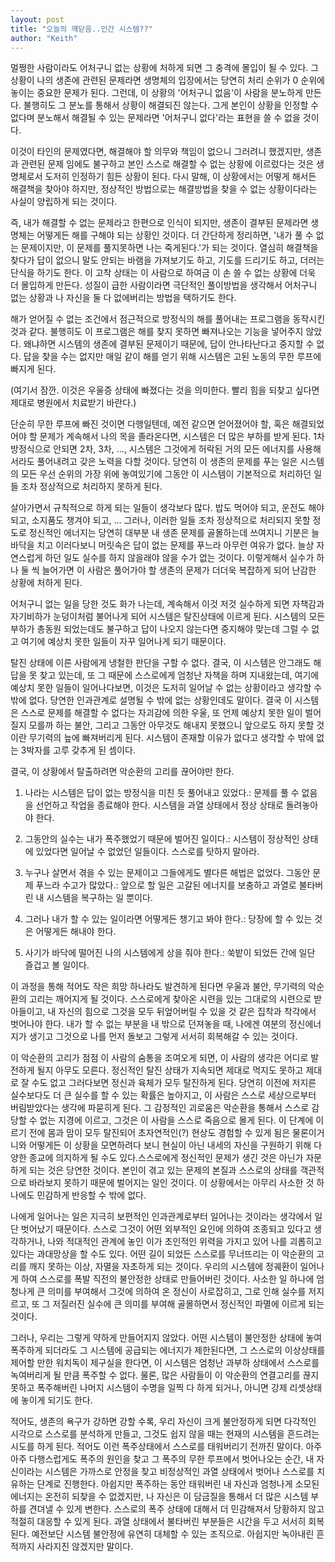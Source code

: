 ```yaml
---
layout: post
title: "오늘의 깨닫음..인간 시스템??"
author: "Keith"
---
```



멀쩡한 사람이라도 어처구니 없는 상황에 처하게 되면 그 충격에 몰입이 될 수 있다. 그 상황이 나의 생존에 관련된 문제라면 생명체의 입장에서는 당연히 처리 순위가 0 순위에 놓이는 중요한 문제가 된다. 그런데, 이 상황의 '어처구니 없음'이 사람을 분노하게 만든다. 불행히도 그 분노를 통해서 상황이 해결되진 않는다. 그게 본인이 상황을 인정할 수 없다며 분노해서 해결될 수 있는 문제라면 '어처구니 없다'라는 표현을 쓸 수 없을 것이다. 




이것이 타인의 문제였다면, 해결해야 할 의무와 책임이 없으니 그러려니 했겠지만, 생존과 관련된 문제 임에도 불구하고 본인 스스로 해결할 수 없는 상황에 이르렀다는 것은 생명체로서 도저히 인정하기 힘든 상황이 된다. 다시 말해, 이 상황에서는 어떻게 해서든 해결책을 찾아야 하지만, 정상적인 방법으로는 해결방법을 찾을 수 없는 상황이다라는 사실이 양립하게 되는 것이다.




즉, 내가 해결할 수 없는 문제라고 한편으로 인식이 되지만, 생존이 결부된 문제라면 생명체는 어떻게든 해를 구해야 되는 상황인 것이다. 더 간단하게 정리하면, '내가 풀 수 없는 문제이지만, 이 문제를 풀지못하면 나는 죽게된다.'가 되는 것이다. 열심히 해결책을 찾다가 답이 없으니 말도 안되는 바램을 가져보기도 하고, 기도를 드리기도 하고, 더러는 단식을 하기도 한다. 이 고착 상태는 이 사람으로 하여금 이 손 쓸 수 없는 상황에 더욱 더 몰입하게 만든다. 성질이 급한 사람이라면 극단적인 풀이방법을 생각해서 어처구니 없는 상황과 나 자신을 둘 다 없에버리는 방법을 택하기도 한다. 




해가 얻어질 수 없는 조건에서 점근적으로 방정식의 해를 풀어내는 프로그램을 동작시킨 것과 같다. 불행히도 이 프로그램은 해를 찾지 못하면 빠져나오는 기능을 넣어주지 않았다. 왜냐하면 시스템의 생존에 결부된 문제이기 때문에, 답이 안나타난다고 중지할 수 없다. 답을 찾을 수는 없지만 매일 같이 해를 얻기 위해 시스템은 고된 노동의 무한 루프에 빠지게 된다. 




(여기서 잠깐. 이것은 우울증 상태에 빠졌다는 것을 의미한다. 빨리 힘을 되찾고 싶다면 제대로 병원에서 치료받기 바란다.)




단순히 무한 루프에 빠진 것이면 다행일텐데, 예전 같으면 얻어졌어야 할, 혹은 해결되었어야 할 문제가 계속해서 나의 목을 졸라온다면, 시스템은 더 많은 부하를 받게 된다. 1차 방정식으로 안되면 2차, 3차, ..., 시스템은 그것에게 허락된 거의 모든 에너지를 사용해서라도 풀어내려고 갖은 노력을 다할 것이다. 당연히 이 생존의 문제를 푸는 일은 시스템의 모든 우선 순위의 가장 위에 놓여있기에 그동안 이 시스템이 기본적으로 처리하던 일들 조차 정상적으로 처리하지 못하게 된다. 




살아가면서 규칙적으로 하게 되는 일들이 생각보다 많다. 밥도 먹어야 되고, 운전도 해야 되고, 소지품도 챙겨야 되고, ... 그러나, 이러한 일들 조차 정상적으로 처리되지 못할 정도로 정신적인 에너지는 당연히 대부분 내 생존 문제를 골몰하는데 쓰여지니 기분은 늘 바닥을 치고 이러다보니 머릿속은 답이 없는 문제를 푸느라 아무런 여유가 없다. 늘상 자연스럽게 하던 일도 실수를 하지 않을래야 않을 수가 없는 것이다. 이렇게해서 실수가 하나 둘 씩 늘어가면 이 사람은 풀어가야 할 생존의 문제가 더더욱 복잡하게 되어 난감한 상황에 처하게 된다. 




어처구니 없는 일을 당한 것도 화가 나는데, 계속해서 이것 저것 실수하게 되면 자책감과 자기비하가 눈덩이처럼 불어나게 되어 시스템은 탈진상태에 이르게 된다. 시스템의 모든 부하가 총동원 되었는데도 불구하고 답이 나오지 않는다면 중지해야 맞는데 그럴 수 없고 여기에 예상치 못한 일들이 자꾸 일어나게 되기 때문이다. 




탈진 상태에 이른 사람에게 냉철한 판단을 구할 수 없다. 결국, 이 시스템은 안그래도 해답을 못 찾고 있는데, 또 그 때문에 스스로에게 엄청난 자책을 하며 지내왔는데, 여기에 예상치 못한 일들이 일어나다보면, 이것은 도저히 일어날 수 없는 상황이라고 생각할 수 밖에 없다. 당연한 인과관계로 설명될 수 밖에 없는 상황인데도 말이다. 결국 이 시스템은 스스로 문제를 해결할 수 없다는 자괴감에 의한 우울, 또 언제 예상치 못한 일이 벌어질지 모를까 하는 불안, 그리고 그동안 아무것도 해내지 못했으니 앞으로도 하지 못할 것이란 무기력의 늪에 빠져버리게 된다. 시스템이 존재할 이유가 없다고 생각할 수 밖에 없는 3박자를 고루 갖추게 된 셈이다.




결국, 이 상황에서 탈출하려면 악순환의 고리를 끊어야만 한다. 




1) 나라는 시스템은 답이 없는 방정식을 미친 듯 풀어내고 있었다.: 문제를 풀 수 없음을 선언하고 작업을 종료해야 한다. 시스템을 과열 상태에서 정상 상태로 돌려놓아야 한다.

2) 그동안의 실수는 내가 폭주했었기 때문에 벌어진 일이다.: 시스템이 정상적인 상태에 있었다면 일어날 수 없었던 일들이다. 스스로를 탓하지 말아라.

3) 누구나 살면서 겪을 수 있는 문제이고 그들에게도 별다른 해법은 없었다. 그동안 문제 푸느라 수고가 많았다.: 앞으로 할 일은 고갈된 에너지를 보충하고 과열로 불타버린 내 시스템을 복구하는 일 뿐이다. 

4) 그러나 내가 할 수 있는 일이라면 어떻게든 챙기고 봐야 한다.: 당장에 할 수 있는 것은 어떻게든 해내야 한다.

5) 사기가 바닥에 떨어진 나의 시스템에게 상을 줘야 한다.: 쑥밭이 되었든 간에 일단 즐겁고 볼 일이다.




이 과정을 통해 적어도 작은 희망 하나라도 발견하게 된다면 우울과 불안, 무기력의 악순환의 고리는 깨어지게 될 것이다. 스스로에게 찾아온 시련을 있는 그대로의 시련으로 받아들이고, 내 자신의 힘으로 그것을 모두 뒤엎어버릴 수 있을 것 같은 집착과 착각에서 벗어나야 한다. 내가 할 수 없는 부분을 내 밖으로 던져놓을 때, 나에겐 여분의 정신에너지가 생기고 그것으로 나를 먼저 돌보고 그렇게 서서히 회복해갈 수 있는 것이다.




이 악순환의 고리가 점점 이 사람의 숨통을 조여오게 되면, 이 사람의 생각은 어디로 발전하게 될지 아무도 모른다. 정신적인 탈진 상태가 지속되면 제대로 먹지도 못하고 제대로 잘 수도 없고 그러다보면 정신과 육체가 모두 탈진하게 된다. 당연히 이전에 저지른 실수보다도 더 큰 실수를 할 수 있는 확률은 높아지고, 이 사람은 스스로 세상으로부터 버림받았다는 생각에 파묻히게 된다. 그 감정적인 괴로움은 악순환을 통해서 스스로 감당할 수 없는 지경에 이르고, 그것은 이 사람을 스스로 죽음으로 몰게 된다. 이 단계에 이르기 전에 몸과 맘이 모두 탈진되어 초자연적인(?) 현상도 경험할 수 있게 됨은 물론이거니와 어떻게든 이 상황을 모면하려다 보니 현실이 아닌 내세의 자신을 구원하기 위해 다양한 종교에 의지하게 될 수도 있다.스스로에게 정신적인 문제가 생긴 것은 아닌가 자문하게 되는 것은 당연한 것이다. 본인이 겪고 있는 문제의 본질과 스스로의 상태를 객관적으로 바라보지 못하기 때문에 벌어지는 일인 것이다. 이 상황에서는 아무리 사소한 것 하나에도 민감하게 반응할 수 밖에 없다. 




나에게 일어나는 일은 지극히 보편적인 인과관계로부터 일어나는 것이라는 생각에서 일단 벗어났기 때문이다. 스스로 그것이 어떤 외부적인 요인에 의하여 조종되고 있다고 생각하거나, 나와 적대적인 관계에 놓인 이가 초인적인 위력을 가지고 있어 나를 괴롭히고 있다는 과대망상을 할 수도 있다. 어떤 길이 되었든 스스로를 무너뜨리는 이 악순환의 고리를 깨지 못하는 이상, 자멸을 자초하게 되는 것이다. 우리의 시스템에 정궤환이 일어나게 하여 스스로를 폭발 직전의 불안정한 상태로 만들어버린 것이다. 사소한 일 하나에 엄청나게 큰 의미를 부여해서 그것에 의하여 온 정신이 사로잡히고, 그로 인해 실수를 저지르고, 또 그 저질러진 실수에 큰 의미를 부여해 골몰하면서 정신적인 파멸에 이르게 되는 것이다. 




그러나, 우리는 그렇게 약하게 만들어지지 않았다. 어떤 시스템이 불안정한 상태에 놓여 폭주하게 되더라도 그 시스템에 공급되는 에너지가 제한된다면, 그 스스로의 이상상태를 제어할 만한 워치독이 제구실을 한다면, 이 시스템은 엄청난 과부하 상태에서 스스로를 녹여버리게 될 만큼 폭주할 수 없다. 물론, 많은 사람들이 이 악순환의 연결고리를 끊지 못하고 폭주해버린 나머지 시스템이 수명을 일찍 다 하게 되거나, 아니면 강제 리셋상태에 놓이게 되기도 한다. 




적어도, 생존의 욕구가 강하면 강할 수록, 우리 자신이 크게 불안정하게 되면 다각적인 시각으로 스스로를 분석하게 만들고, 그것도 쉽지 않을 때는 현재의 시스템을 흔드려는 시도를 하게 된다. 적어도 이런 폭주상태에서 스스로를 태워버리기 전까진 말이다. 아주 아주 다행스럽게도 폭주의 원인을 찾고 그 폭주의 무한 루프에서 벗어나오는 순간, 내 자신이라는 시스템은 가까스로 안정을 찾고 비정상적인 과열 상태에서 벗어나 스스로를 치유하는 단계로 진행한다. 아쉽지만 폭주하는 동안 태워버린 내 자신과 엄청나게 소모된 에너지는 온전히 되찾을 수 없겠지만, 나 자신은 이 담금질을 통해서 더 많은 시스템 부하를 견뎌낼 수 있게 변한다. 스스로의 폭주 상태에 대해서 더 민감해져서 당황하지 않고 적절히 대응할 수 있게 된다. 과열 상태에서 불타버린 부분들은 시간을 두고 서서히 회복된다. 예전보단 시스템 불안정에 유연히 대체할 수 있는 조직으로. 아쉽지만 녹아내린 흔적까지 사라지진 않겠지만 말이다.











